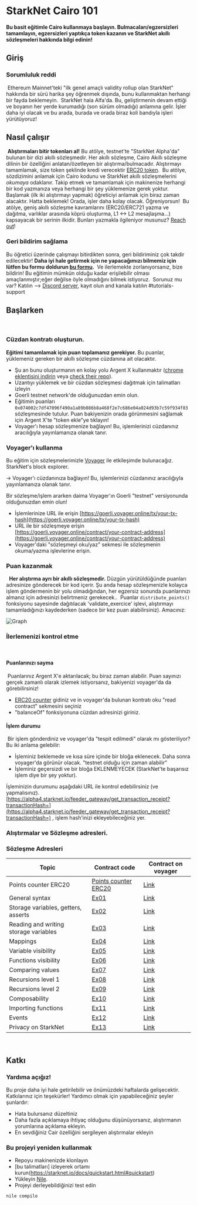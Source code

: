 # StarkNet Cairo 101
**Bu basit eğitimle Cairo kullanmaya başlayın. 
Bulmacaları/egzersizleri tamamlayın, egzersizleri yaptıkça token kazanın ve StarkNet akıllı sözleşmeleri hakkında bilgi edinin!​**
​
  ## Giriş
### Sorumluluk reddi
​
Ethereum Mainnet'teki "ilk genel amaçlı validity rollup olan StarkNet" hakkında bir sürü harika şey öğrenmek dışında, bunu kullanmaktan herhangi bir fayda beklemeyin.
​
StarkNet hala Alfa'da. Bu, geliştirmenin devam ettiği ve boyanın her yerde kurumadığı (son sürüm olmadığı) anlamına gelir. İşler daha iyi olacak ve bu arada, burada ve orada biraz koli bandıyla işleri yürütüyoruz!
​
## Nasıl çalışır
​
**Alıştırmaları bitir tokenları al!**
Bu atölye, testnet'te "StarkNet Alpha'da" bulunan bir dizi akıllı sözleşmedir.
Her akıllı sözleşme, Cairo Akıllı sözleşme dilinin bir özelliğini anlatan/özetleyen bir alıştırma/bulmacadır.
Alıştırmayı tamamlamak, size token şeklinde kredi verecektir [ERC20 token](contracts/token/TDERC20.cairo).
​
Bu atölye, sözdizimini anlamak için Cairo kodunu ve StarkNet akıllı sözleşmelerini *okumaya* odaklanır.
Takip etmek ve tamamlamak için makinenize herhangi bir kod yazmanıza veya herhangi bir şey yüklemenize gerek yoktur.
​
Başlamak (ilk iki alıştırmayı yapmak) öğreticiyi anlamak için biraz zaman alacaktır. Hatta beklemek! Orada, işler daha kolay olacak. Öğreniyorsun!
​
Bu atölye, geniş akıllı sözleşme kavramlarını (ERC20/ERC721 yazma ve dağıtma, varlıklar arasında köprü oluşturma, L1 <-> L2 mesajlaşma...) kapsayacak bir serinin ilkidir.
Bunları yazmakla ilgileniyor musunuz? [Reach out](https://twitter.com/HenriLieutaud)!
​
### Geri bildirim sağlama
Bu öğretici üzerinde çalışmayı bitirdikten sonra, geri bildiriminiz çok takdir edilecektir!
**Daha iyi hale getirmek için ne yapacağımızı bilmemiz için lütfen bu formu doldurun [bu formu](https://forms.reform.app/starkware/untitled-form-4/kaes2e).** 
​
Ve ilerlemekte zorlanıyorsanız, bize bildirin! Bu eğitimin mümkün olduğu kadar erişilebilir olması amaçlanmıştır;eğer değilse öyle olmadığını bilmek istiyoruz.
​
Sorunuz mu var? Katılın --> [Discord server](https://discord.gg/B7PevJGCCw), kayıt olun and kanala katılın #tutorials-support
​
## Başlarken
​
### Cüzdan kontratı oluşturun.
**Eğitimi tamamlamak için puan toplamanız gerekiyor.** Bu puanlar, yüklemeniz gereken bir akıllı sözleşme cüzdanına ait olacaktır.
-   Şu an bunu oluşturmanın en kolay yolu Argent X kullanmaktır ([chrome eklentisini indirin](https://chrome.google.com/webstore/detail/argent-x-starknet-wallet/dlcobpjiigpikoobohmabehhmhfoodbb/)  veya  [check their repo](https://github.com/argentlabs/argent-x)).
-   Uzantıyı yüklemek ve bir cüzdan sözleşmesi dağıtmak için talimatları izleyin
-   Goerli testnet network'de olduğunuzdan emin olun.
-   Eğitimin puanları `0x074002c7df47096f490a1a89b086b8a468f2e7c686e04a024d93b7c59f934f83` sözleşmesinde tutulur. Puan bakiyenizin orada görünmesini sağlamak için Argent X'te "token ekle"ye tıklayın!
- Voyager'ı hesap sözleşmenize bağlayın! Bu, işlemlerinizi cüzdanınız aracılığıyla yayınlamanıza olanak tanır.
​
### Voyager'ı kullanma
Bu eğitim için sözleşmelerimizle [Voyager](https://goerli.voyager.online/) ile etkileşimde bulunacağız. StarkNet's block explorer. 

-> Voyager'ı cüzdanınıza bağlayın! Bu, işlemlerinizi cüzdanınız aracılığıyla yayınlamanıza olanak tanır.


Bir sözleşme/işlem ararken daima Voyager'ın Goerli "testnet" versiyonunda olduğunuzdan emin olun!
-   İşlemlerinize URL ile erişin [https://goerli.voyager.online/tx/your-tx-hash](https://goerli.voyager.online/tx/your-tx-hash)
-   URL ile bir sözleşmeye erişin  [https://goerli.voyager.online/contract/your-contract-address](https://goerli.voyager.online/contract/your-contract-address)
-   Voyager'daki "sözleşmeyi oku/yaz" sekmesi ile sözleşmenin okuma/yazma işlevlerine erişin.
​
### Puan kazanmak
​
​
**Her alıştırma ayrı bir akıllı sözleşmedir.** Düzgün yürütüldüğünde puanları adresinize gönderecek bir kod içerir. Şu anda hesap sözleşmenizle kolayca işlem göndermenin bir yolu olmadığından, her egzersiz sonunda puanlarınızı almanız için adresinizi belirtmeniz gerekecek..
​
Puanlar `distribute_points()` fonksiyonu sayesinde dağıtılacak 'validate_exercice' işlevi, alıştırmayı tamamladığınızı kaydederken (sadece bir kez puan alabilirsiniz). Amacınız:

![Graph](assets/diagram.png)
​
​
​
### İlerlemenizi kontrol etme
​
#### Puanlarınızı sayma
​
Puanlarınız Argent X'e aktarılacak; bu biraz zaman alabilir. Puan sayınızı gerçek zamanlı olarak izlemek istiyorsanız, bakiyenizi voyager'da da görebilirsiniz!
​
-   [ERC20 counter](https://goerli.voyager.online/contract/0x074002c7df47096f490a1a89b086b8a468f2e7c686e04a024d93b7c59f934f83#readContract) gidiniz ve  in voyager'da bulunan kontratı oku "read contract" sekmesini seçiniz
-   "balanceOf" fonksiyonuna cüzdan adresinizi giriniz.
​
#### İşlem durumu
​
Bir işlem gönderdiniz ve voyager'da "tespit edilmedi" olarak mı gösteriliyor? Bu iki anlama gelebilir:
​
-   İşleminiz beklemede ve kısa süre içinde bir bloğa eklenecek. Daha sonra voyager'da görünür olacak. "testnet olduğu için zaman alabilir"
-   İşleminiz geçersizdi ve bir bloğa EKLENMEYECEK (StarkNet'te başarısız işlem diye bir şey yoktur).
​

İşleminizin durumunu aşağıdaki URL ile kontrol edebilirsiniz (ve yapmalısınız). [https://alpha4.starknet.io/feeder_gateway/get_transaction_receipt?transactionHash=](https://alpha4.starknet.io/feeder_gateway/get_transaction_receipt?transactionHash=)  , işlem hash'inizi ekleyebileceğiniz yer.
​
### Alıştırmalar ve Sözleşme adresleri.
### Sözleşme Adresleri
|Topic|Contract code|Contract on voyager|
|---|---|---|
|Points counter ERC20|[Points counter ERC20](contracts/token/TDERC20.cairo)|[Link](https://goerli.voyager.online/contract/0x074002c7df47096f490a1a89b086b8a468f2e7c686e04a024d93b7c59f934f83)|
|General syntax|[Ex01](contracts/ex01.cairo)|[Link](https://goerli.voyager.online/contract/0x04b9b3cea3d4b21f7f272a26cf0d54f40348a9d8509f951b217e33d4e9c80af2)|
|Storage variables, getters, asserts|[Ex02](contracts/ex02.cairo)|[Link](https://goerli.voyager.online/contract/0x06511a41c0620d756ff9e3c6b27d5aea2d9b65e162abdec72c4d746c0a1aca05)|
|Reading and writing storage variables|[Ex03](contracts/ex03.cairo)|[Link](https://goerli.voyager.online/contract/0x044a68c9052a5208a46aee5d0af6f6a3e30686ab9ce3e852c4b817d0a76f2f09)|
|Mappings|[Ex04](contracts/ex04.cairo)|[Link](https://goerli.voyager.online/contract/0x04e701814214c5d82215a134c31029986b0d05a2592c0c977fe2330263dc7304)|
|Variable visibility|[Ex05](contracts/ex05.cairo)|[Link](https://goerli.voyager.online/contract/0x01e7285636d7d147df6e2eacb044611e13ce79048c4ac21d0209c8c923108975)|
|Functions visibility|[Ex06](contracts/ex06.cairo)|[Link](https://goerli.voyager.online/contract/0x02abaa69541bd4630225cd69fa87d08a6e8fb80f4c7c2e8d3568fa59e71eec26)|
|Comparing values|[Ex07](contracts/ex07.cairo)|[Link](https://goerli.voyager.online/contract/0x07d9f4f818592b7a97f2c7e5915733ed022f96313cb61bde2c27a9fbd729a5a4)|
|Recursions level 1|[Ex08](contracts/ex08.cairo)|[Link](https://goerli.voyager.online/contract/0x072d42eb599c9ec14d1f7209223226cb1436898c6930480c6a2f6998c6ceb9fe)|
|Recursions level 2|[Ex09](contracts/ex09.cairo)|[Link](https://goerli.voyager.online/contract/0x035203b6c0b68ef87127a7d77f36de4279ceb79ea2d8099f854f51fc28074de4)|
|Composability|[Ex10](contracts/ex10.cairo)|[Link](https://goerli.voyager.online/contract/0x071e59fbd7e724b94ad1f6d4bba1ff7161a834c6b19c4b88719ad640d5a6105c)|
|Importing functions|[Ex11](contracts/ex11.cairo)|[Link](https://goerli.voyager.online/contract/0x06e124eba8dcf1ebe207d6adb366193511373801b49742b39ace5c868b795e68)|
|Events|[Ex12](contracts/ex12.cairo)|[Link](https://goerli.voyager.online/contract/0x0658e159d61d4428b6d5fa90aa20083786674c49a645fe416fc4c35b145f8a83)|
|Privacy on StarkNet|[Ex13](contracts/ex13.cairo)|[Link](https://goerli.voyager.online/contract/0x07b271402ce18e1bcc1b64f555cdc23693b0eb091d71644f72b6c220814c1425)|

​
​
## Katkı
### Yardıma açığız!
Bu proje daha iyi hale getirilebilir ve önümüzdeki haftalarda gelişecektir. Katkılarınız için teşekürler! Yardımcı olmak için yapabileceğiniz şeyler şunlardır:
- Hata bulursanız düzeltiniz
- Daha fazla açıklamaya ihtiyaç olduğunu düşünüyorsanız, alıştırmanın yorumlarına açıklama ekleyin.
- En sevdiğiniz Cair özelliğini sergileyen alıştırmalar ekleyin
​
### Bu projeyi yeniden kullanmak
- Repoyu makinenizde klonlayın
- [bu talimatları] izleyerek ortamı kurun(https://starknet.io/docs/quickstart.html#quickstart)
- Yükleyin [Nile](https://github.com/OpenZeppelin/nile).
- Projeyi derleyebildiğinizi test edin
```
nile compile
```
